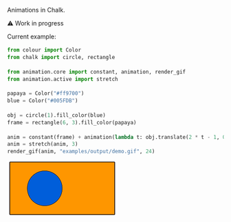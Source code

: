 Animations in Chalk.

⚠️ Work in progress

Current example:

```python
from colour import Color
from chalk import circle, rectangle

from animation.core import constant, animation, render_gif
from animation.active import stretch

papaya = Color("#ff9700")
blue = Color("#005FDB")

obj = circle(1).fill_color(blue)
frame = rectangle(6, 3).fill_color(papaya)

anim = constant(frame) + animation(lambda t: obj.translate(2 * t - 1, 0))
anim = stretch(anim, 3)
render_gif(anim, "examples/output/demo.gif", 24)
```

![demo](examples/output/demo.gif)